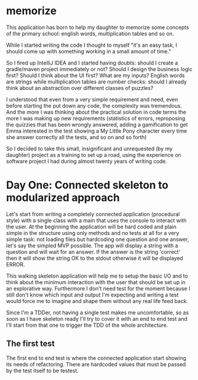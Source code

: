 # memorize

This application has born to help my daughter to memorize 
some concepts of the primary school: english words, multiplication
tables and so on.

While I started writing the code I thought to myself "it's an easy task, I 
should come up with something working in a small amount of time."

So I fired up IntelliJ IDEA and I started having doubts: should I 
create a gradle/maven project immediately or not? Should I design 
the business logic first? Should I think about the UI first?
What are my inputs? English words are strings while multiplication
tables are number checks: should I already think about an abstraction
over different classes of puzzles?

I understood that even from a very simple requirement and need, even 
before starting the put down any code, the complexity was tremendous.
And the more I was thinking about the practical solution in code terms 
the more I was making up new requirements (statistics of errors, 
reproposing the quizzies that has been wrongly answered, adding 
a gamification to get Emma interested in the test showing a My Little 
Pony character every time she answer correctly all the tests, and so on 
and so forth) 

So I decided to take this small, insignificant and unrequested 
(by my daughter) project as a training to set up a road, using the 
experience on software project I had during almost twenty years of
writing code.

# Day One: Connected skeleton to modularized approach  
Let's start from writing a completely connected application (procedural 
style) with a single class with a main that uses the console to interact
with the user. At the beginning the application will be hard coded 
and plain simple in the structure using only methods and no tests at all
for a very simple task: not loading files but hardcoding one question
and one answer, let's say the simpled MVP possible. The app will display
a string with a question and will wait for an answer. If the answer is 
the string 'correct' then it will show the string OK to the stdout 
otherwise it will be displayed ERROR.

This walking skeleton application will help me to setup the basic I/O 
and to think about the minimum interaction with the user that should be 
set up in an explorative way. Furthermore I don't need test for the moment 
because I still don't know which input and output I'm expecting and 
writing a test would force me to imagine and shape them without any 
real life feed back. 

Since I'm a TDDer, not having a single test makes me uncomfortable, so 
as soon as I have skeleton ready I'll try to cover it with an end to 
end test and I'll start from that one to trigger the TDD of the whole 
architecture.

## The first test
The first end to end test is where the connected application start 
showing its needs of refactoring.
There are hardcoded values that must be passed by the test itself to be testest.  
    
 